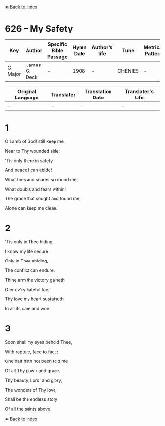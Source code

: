 [⬅️ Back to index](../README.md)

# 626 – My Safety

Key | Author   | Specific Bible Passage     |Hymn Date |Author's life |Tune |Metrical Pattern   |Composer/Source
-- | --------- | ---------------------------|----------|--------------|-----|-------------------|-------------  
G Major |James G. Deck |- |1908 |- |CHENIES |- |T. R. Matthews

Original Language | Translater | Translation Date   | Translater's Life  
----------------- | --------- | --------------------|-------------     
\- |- |- |-




# 1

O Lamb of God!  still keep me

Near to Thy wounded side;

'Tis only there in safety

And peace I can abide!

What foes and snares surround me,

What doubts and fears within!

The grace that sought and found me,

Alone can keep me clean.



# 2

'Tis only in Thee hiding

I know my life secure

Only in Thee abiding,

The conflict can endure:

Thine arm the victory gaineth

O'er ev'ry hateful foe;

Thy love my heart sustaineth

In all its care and woe.



# 3

Soon shall my eyes behold Thee,

With rapture, face to face;

One half hath not been told me

Of all Thy pow'r and grace.

Thy beauty, Lord, and glory,

The wonders of Thy love,

Shall be the endless story

Of all the saints above.

[⬅️ Back to index](../README.md)

